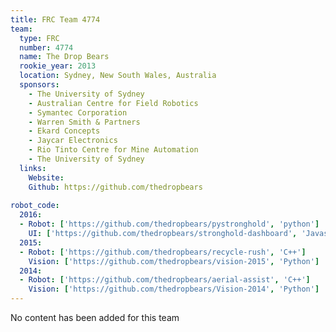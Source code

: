 ```yaml
---
title: FRC Team 4774
team:
  type: FRC
  number: 4774
  name: The Drop Bears
  rookie_year: 2013
  location: Sydney, New South Wales, Australia
  sponsors:
    - The University of Sydney
    - Australian Centre for Field Robotics
    - Symantec Corporation
    - Warren Smith & Partners
    - Ekard Concepts
    - Jaycar Electronics
    - Rio Tinto Centre for Mine Automation
    - The University of Sydney
  links:
    Website:
    Github: https://github.com/thedropbears
    
robot_code:
  2016:
  - Robot: ['https://github.com/thedropbears/pystronghold', 'python']
    UI: ['https://github.com/thedropbears/stronghold-dashboard', 'Javascript']
  2015:
  - Robot: ['https://github.com/thedropbears/recycle-rush', 'C++']
    Vision: ['https://github.com/thedropbears/vision-2015', 'Python']
  2014:
  - Robot: ['https://github.com/thedropbears/aerial-assist', 'C++']
    Vision: ['https://github.com/thedropbears/Vision-2014', 'Python']
---
```

No content has been added for this team